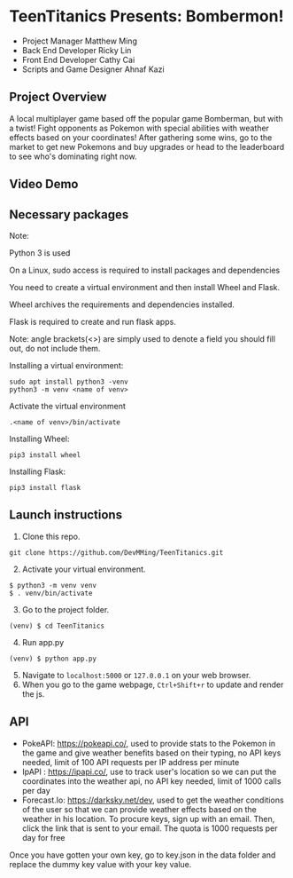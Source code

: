 # TeenTitanics Presents: Bombermon! 
- Project Manager Matthew Ming
- Back End Developer Ricky Lin
- Front End Developer Cathy Cai
- Scripts and Game Designer Ahnaf Kazi

## Project Overview
A local multiplayer game based off the popular game Bomberman, but with a twist! Fight opponents as Pokemon with special abilities with weather effects based on your coordinates! After gathering some wins, go to the market to get new Pokemons and buy upgrades or head to the leaderboard to see who's dominating right now. 

## Video Demo

## Necessary packages
Note:

Python 3 is used

On a Linux, sudo access is required to install packages and dependencies  

You need to create a virtual environment and then install Wheel and Flask.

Wheel archives the requirements and dependencies installed.  

Flask is required to create and run flask apps. 

Note: angle brackets(<>) are simply used to denote a field you should fill out, do not include them.

Installing a virtual environment:

```
sudo apt install python3 -venv
python3 -m venv <name of venv>
```

Activate the virtual environment

```
.<name of venv>/bin/activate
```

Installing Wheel:

```
pip3 install wheel
```

Installing Flask:

```
pip3 install flask
```
 
## Launch instructions
1. Clone this repo.
```
git clone https://github.com/DevMMing/TeenTitanics.git
```
2. Activate your virtual environment.
```
$ python3 -m venv venv
$ . venv/bin/activate
```
3. Go to the project folder.
```
(venv) $ cd TeenTitanics
```
4. Run app.py
```
(venv) $ python app.py
```
5. Navigate to ```localhost:5000``` or ```127.0.0.1``` on your web browser.
6. When you go to the game webpage, ```Ctrl+Shift+r``` to update and render the js.

## API
- PokeAPI: https://pokeapi.co/, used to provide stats to the Pokemon in the game and give weather benefits based on their typing, no API keys needed, limit of 100 API requests per IP address per minute 
- IpAPI : https://ipapi.co/, use to track user's location so we can put the coordinates into the weather api, no API key needed, limit of 1000 calls per day 
- Forecast.Io: https://darksky.net/dev, used to get the weather conditions of the user so that we can provide weather effects based on the weather in his location. To procure keys, sign up with an email. Then, click the link that is sent to your email. The quota is 1000 requests per day for free

Once you have gotten your own key, go to key.json in the data folder and replace the dummy key value with your key value. 
